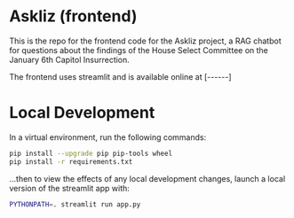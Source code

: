 # Askliz (frontend)
This is the repo for the frontend code for the Askliz project, a RAG chatbot for questions about the findings of the House Select Committee on the January 6th Capitol Insurrection. 

The frontend uses streamlit and is available online at [------]

# Local Development
In a virtual environment, run the following commands:
```bash
pip install --upgrade pip pip-tools wheel
pip install -r requirements.txt
```
...then to view the effects of any local development changes, launch a local version of the streamlit app with:

```bash
PYTHONPATH=. streamlit run app.py
```